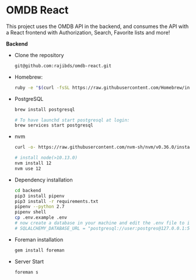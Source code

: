 # OMDB React

This project uses the OMDB API in the backend, and consumes the API with a React frontend with Authorization,
Search, Favorite lists and more!

**Backend**

- Clone the repository
  ```bash
  git@github.com:rajibds/omdb-react.git
  ```
- Homebrew:

  ```bash
  ruby -e "$(curl -fsSL https://raw.githubusercontent.com/Homebrew/install/master/install)"
  ```

- PostgreSQL

  ```bash
  brew install postgresql

  # To have launchd start postgresql at login:
  brew services start postgresql
  ```

- nvm

  ```bash
  curl -o- https://raw.githubusercontent.com/nvm-sh/nvm/v0.36.0/install.sh | bash

  # install node(>10.13.0)
  nvm install 12
  nvm use 12
  ```

- Dependency installation

  ```bash
  cd backend
  pip3 install pipenv
  pip3 install -r requirements.txt
  pipenv --python 2.7
  pipenv shell
  cp .env.example .env
  # now create a database in your machine and edit the .env file to include it
  # SQLALCHEMY_DATABASE_URL = "postgresql://user:postgres@127.0.0.1:5432/db_name"          // edit this line
  ```

- Foreman installation

  ```bash
  gem install foreman
  ```

- Server Start

  ```bash
  foreman s
  ```
